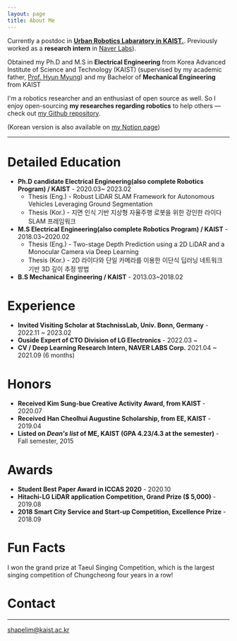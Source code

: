 ```yaml
---
layout: page
title: About Me
---
```


<p class="about-text">
<span class="fa fa-briefcase about-icon"></span>
Currently a postdoc in <a href="/https://urobot.kaist.ac.kr/"><strong>Urban Robotics Labaratory in KAIST.</strong></a>. Previously worked as a <strong>research intern</strong> in <a href="https://www.naverlabs.com/" target="_blank">Naver Labs</a>).
</p>

<p class="about-text">
<span class="fa fa-graduation-cap about-icon"></span>
Obtained my Ph.D and M.S in <strong>Electrical Engineering</strong> from Korea Advanced Institute of Science and Technology (KAIST) (supervised by my academic father,
<a href="https://urobot.kaist.ac.kr/url_teams/prof-hyunmyung/" target="_blank">Prof. Hyun Myung</a>) and my Bachelor of <strong>Mechanical Engineering</strong> from KAIST
</p>

<p class="about-text">
<span class="fa fa-code about-icon"></span>
I'm a robotics researcher and an enthusiast of open source as well. So I enjoy open-sourcing <strong>my researches regarding robotics</strong> to help others &mdash; check out <a href="https://github.com/LimHyungTae">my Github repository</a>. 
</p>


(Korean version is also available on [my Notion page](https://nettle-camera-ba2.notion.site/Hyungtae-Lim-af61e161715e464d88592fe94f084c04))


---

# Detailed Education
* **Ph.D candidate Electrical Engineering(also complete Robotics Program) / KAIST** - 2020.03~ 2023.02 
  * Thesis (Eng.) - Robust LiDAR SLAM Framework for Autonomous Vehicles Leveraging Ground Segmentation
  * Thesis (Kor.) - 지면 인식 기반 지상형 자율주행 로봇을 위한 강인한 라이다 SLAM 프레임워크
* **M.S Electrical Engineering(also complete Robotics Program) / KAIST** - 2018.03~2020.02
  * Thesis (Eng.) - Two-stage Depth Prediction using a 2D LiDAR and a Monocular Camera via Deep Learning  
  * Thesis (Kor.) - 2D 라이다와 단일 카메라를 이용한 이단식 딥러닝 네트워크 기반 3D 깊이 추정 방법
* **B.S Mechanical Engineering / KAIST** - 2013.03~2018.02

# Experience
* **Invited Visiting Scholar at StachnissLab, Univ. Bonn, Germany** - 2022.11 ~ 2023.02
* **Ouside Expert of CTO Division of LG Electronics** - 2022.03 ~
* **CV / Deep Learning Research Intern, NAVER LABS Corp.** 2021.04 ~ 2021.09 (6 months)

# Honors
* **Received Kim Sung-bue Creative Activity Award, from KAIST** - 2020.07
* **Received Han Cheolhui Augustine Scholarship, from EE, KAIST** - 2019.04
* **Listed on _Dean's list_ of ME, KAIST (GPA 4.23/4.3 at the semester)** - Fall semester, 2015

# Awards
* **Student Best Paper Award in ICCAS 2020** - 2020.10
* **Hitachi-LG LiDAR application Competition, Grand Prize ($ 5,000)** - 2019.08
* **2018 Smart City Service and Start-up Competition, Excellence Prize** - 2018.09

# Fun Facts

I won the grand prize at Taeul Singing Competition, which is the largest singing competition of Chungcheong four years in a row!

# Contact
-----
shapelim@kaist.ac.kr
